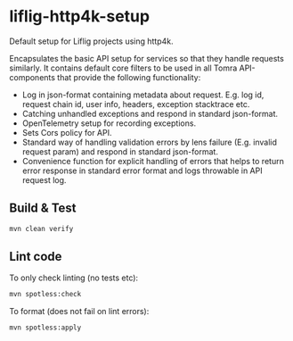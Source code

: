 # liflig-http4k-setup
Default setup for Liflig projects using http4k.

Encapsulates the basic API setup for services so that they handle requests
similarly. It contains default core filters to be used in all Tomra API-components that provide the
following functionality:

- Log in json-format containing metadata about request. E.g. log id, request chain id, user info,
  headers, exception stacktrace etc.
- Catching unhandled exceptions and respond in standard json-format.
- OpenTelemetry setup for recording exceptions.
- Sets Cors policy for API.
- Standard way of handling validation errors by lens failure (E.g. invalid request param) and
  respond in standard json-format.
- Convenience function for explicit handling of errors that helps to return error response in standard error format and
  logs throwable in API request log.

## Build & Test

```sh
mvn clean verify
```

## Lint code

To only check linting (no tests etc):

```bash
mvn spotless:check
```

To format (does not fail on lint errors):

```bash
mvn spotless:apply
```
